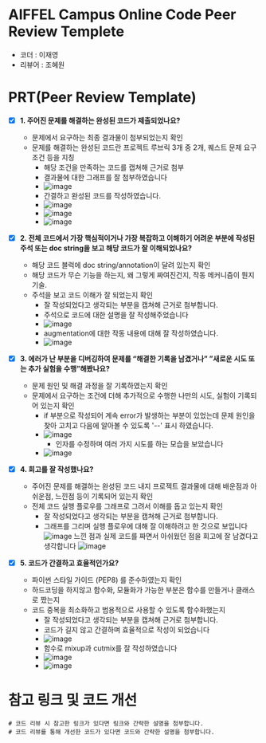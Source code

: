 # AIFFEL Campus Online Code Peer Review Templete
- 코더 : 이재영
- 리뷰어 : 조혜원


# PRT(Peer Review Template)
- [X]  **1. 주어진 문제를 해결하는 완성된 코드가 제출되었나요?**
    - 문제에서 요구하는 최종 결과물이 첨부되었는지 확인
    - 문제를 해결하는 완성된 코드란 프로젝트 루브릭 3개 중 2개, 
    퀘스트 문제 요구조건 등을 지칭
        - 해당 조건을 만족하는 코드를 캡쳐해 근거로 첨부
        - 결과물에 대한 그래프를 잘 첨부하였습니다
        - ![image](https://github.com/wonicom/Aiffel_Quest_DP/assets/123945441/572904bd-c5fd-47e0-a6d4-24c46b818f76)
        - 간결하고 완성된 코드를 작성하였습니다.
        - ![image](https://github.com/wonicom/Aiffel_Quest_DP/assets/123945441/d42e2e4d-6300-4312-95f7-5b462b67628d)
        - ![image](https://github.com/wonicom/Aiffel_Quest_DP/assets/123945441/87420242-6b3a-4daf-858f-234f67b1e430)
        - ![image](https://github.com/wonicom/Aiffel_Quest_DP/assets/123945441/4f97cdc8-6c1d-4755-85b7-0619898d05d5)

    
- [X]  **2. 전체 코드에서 가장 핵심적이거나 가장 복잡하고 이해하기 어려운 부분에 작성된 
주석 또는 doc string을 보고 해당 코드가 잘 이해되었나요?**
    - 해당 코드 블럭에 doc string/annotation이 달려 있는지 확인
    - 해당 코드가 무슨 기능을 하는지, 왜 그렇게 짜여진건지, 작동 메커니즘이 뭔지 기술.
    - 주석을 보고 코드 이해가 잘 되었는지 확인
        - 잘 작성되었다고 생각되는 부분을 캡쳐해 근거로 첨부합니다.
        - 주석으로 코드에 대한 설명을 잘 작성해주었습니다
        - ![image](https://github.com/wonicom/Aiffel_Quest_DP/assets/123945441/3789c055-57e2-4bdb-8038-b885649c35e3)
        - augmentation에 대한 작동 내용에 대해 잘 작성하였습니다.
        - ![image](https://github.com/wonicom/Aiffel_Quest_DP/assets/123945441/2f72796d-782f-4943-beb5-99a2ccb120c3)


        
- [x]  **3. 에러가 난 부분을 디버깅하여 문제를 “해결한 기록을 남겼거나” 
”새로운 시도 또는 추가 실험을 수행”해봤나요?**
    - 문제 원인 및 해결 과정을 잘 기록하였는지 확인
    - 문제에서 요구하는 조건에 더해 추가적으로 수행한 나만의 시도, 
    실험이 기록되어 있는지 확인
        - if 부분으로 작성되어 계속 error가 발생하는 부분이 있었는데 문제 원인을 찾아 고치고 다음에 알아볼 수 있도록  '--' 표시 하였습니다.
        - ![image](https://github.com/wonicom/Aiffel_Quest_DP/assets/123945441/b0ecd829-a2bd-487d-adad-7b06942dbe7a)
          - 인자를 수정하며 여러 가지 시도를 하는 모습을 보았습니다
        - ![image](https://github.com/wonicom/Aiffel_Quest_DP/assets/123945441/ef4a849f-c20d-4393-8c8c-9166cb4ddf4c)


        
- [x]  **4. 회고를 잘 작성했나요?**
    - 주어진 문제를 해결하는 완성된 코드 내지 프로젝트 결과물에 대해
    배운점과 아쉬운점, 느낀점 등이 기록되어 있는지 확인
    - 전체 코드 실행 플로우를 그래프로 그려서 이해를 돕고 있는지 확인
        - 잘 작성되었다고 생각되는 부분을 캡쳐해 근거로 첨부합니다.
        - 그래프를 그리며 실행 플로우에 대해 잘 이해하려고 한 것으로 보입니다
          ![image](https://github.com/wonicom/Aiffel_Quest_DP/assets/123945441/85baec38-6002-4efa-bab3-ee3f8afd56d0)
          느낀 점과 실제 코드를 짜면서 아쉬웠던 점을 회고에 잘 남겼다고 생각합니다
          ![image](https://github.com/wonicom/Aiffel_Quest_DP/assets/123945441/92544fbe-4fb6-48fe-b3eb-d6258b52fcf0)


        
- [x]  **5. 코드가 간결하고 효율적인가요?**
    - 파이썬 스타일 가이드 (PEP8) 를 준수하였는지 확인
    - 하드코딩을 하지않고 함수화, 모듈화가 가능한 부분은 함수를 만들거나 클래스로 짰는지
    - 코드 중복을 최소화하고 범용적으로 사용할 수 있도록 함수화했는지
        - 잘 작성되었다고 생각되는 부분을 캡쳐해 근거로 첨부합니다.
        - 코드가 길지 않고 간결하며 효율적으로 작성이 되었습니다
        - ![image](https://github.com/wonicom/Aiffel_Quest_DP/assets/123945441/2a9910bb-824a-4f65-8c62-504a148f7494)
        - 함수로 mixup과 cutmix를 잘 작성하였습니다
        - ![image](https://github.com/wonicom/Aiffel_Quest_DP/assets/123945441/b6d37714-5a3d-4739-b6b9-b7140beca973)
        - ![image](https://github.com/wonicom/Aiffel_Quest_DP/assets/123945441/ac21e564-7a4d-4b1e-8a2b-379f5a27398b)




# 참고 링크 및 코드 개선
```
# 코드 리뷰 시 참고한 링크가 있다면 링크와 간략한 설명을 첨부합니다.
# 코드 리뷰를 통해 개선한 코드가 있다면 코드와 간략한 설명을 첨부합니다.
```
